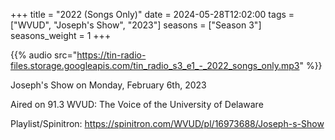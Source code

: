 +++
title = "2022 (Songs Only)"
date = 2024-05-28T12:02:00
tags = ["WVUD", "Joseph's Show", "2023"]
seasons = ["Season 3"]
seasons_weight = 1
+++

{{% audio src="https://tin-radio-files.storage.googleapis.com/tin_radio_s3_e1_-_2022_songs_only.mp3" %}}

Joseph's Show on Monday, February 6th, 2023

Aired on 91.3 WVUD: The Voice of the University of Delaware

Playlist/Spinitron: https://spinitron.com/WVUD/pl/16973688/Joseph-s-Show


